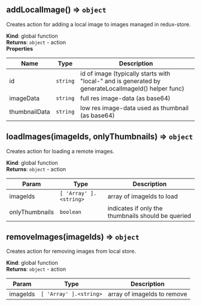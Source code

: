 <a id="addlocalimage"></a>

## addLocalImage() ⇒ <code>object</code>
Creates action for adding a local image to images managed in redux-store.

**Kind**: global function  
**Returns**: <code>object</code> - action  
**Properties**

| Name | Type | Description |
| --- | --- | --- |
| id | <code>string</code> | id of image (typically starts with "local-" and is generated by generateLocalImageId() helper func) |
| imageData | <code>string</code> | full res image-data (as base64) |
| thumbnailData | <code>string</code> | low res image-data used as thumbnail (as base64) |

<a id="loadimages"></a>

## loadImages(imageIds, onlyThumbnails) ⇒ <code>object</code>
Creates action for loading a remote images.

**Kind**: global function  
**Returns**: <code>object</code> - action  

| Param | Type | Description |
| --- | --- | --- |
| imageIds | <code>[ &#x27;Array&#x27; ].&lt;string&gt;</code> | array of imageIds to load |
| onlyThumbnails | <code>boolean</code> | indicates if only the thumbnails should be queried |

<a id="removeimages"></a>

## removeImages(imageIds) ⇒ <code>object</code>
Creates action for removing images from local store.

**Kind**: global function  
**Returns**: <code>object</code> - action  

| Param | Type | Description |
| --- | --- | --- |
| imageIds | <code>[ &#x27;Array&#x27; ].&lt;string&gt;</code> | array of imageIds to remove |

